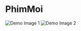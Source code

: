 # PhimMoi

![Demo Image 1](http://sv1.upsieutoc.com/2017/06/27/IMG_0024.png)
![Demo Image 2](http://sv1.upsieutoc.com/2017/06/27/IMG_0025.png)
